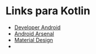 # Links para Kotlin
- [Developer Android](https://developer.android.com/)
- [Android Arsenal](https://android-arsenal.com/)
- [Material Design](https://material.io/)
- 